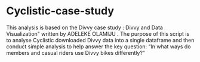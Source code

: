 # Cyclistic-case-study
This analysis is based on the Divvy case study : Divvy and Data Visualization" written by ADELEKE OLAMIJU . The purpose of this script is to analyse Cyclistic downloaded Divvy data into a single dataframe and then conduct simple analysis to help answer the key question: “In what ways do members and casual riders use Divvy bikes differently?”
